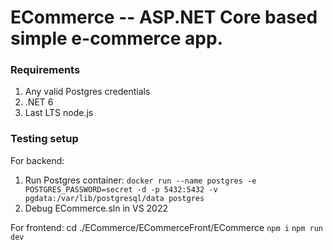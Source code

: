 # ECommerce -- ASP.NET Core based simple e-commerce app.

### Requirements
1. Any valid Postgres credentials
2. .NET 6
3. Last LTS node.js

### Testing setup
For backend:
1. Run Postgres container: `docker run --name postgres -e POSTGRES_PASSWORD=secret -d -p 5432:5432 -v pgdata:/var/lib/postgresql/data postgres`
2. Debug ECommerce.sln in VS 2022

For frontend:
cd ./ECommerce/ECommerceFront/ECommerce
`npm i`
`npm run dev`
